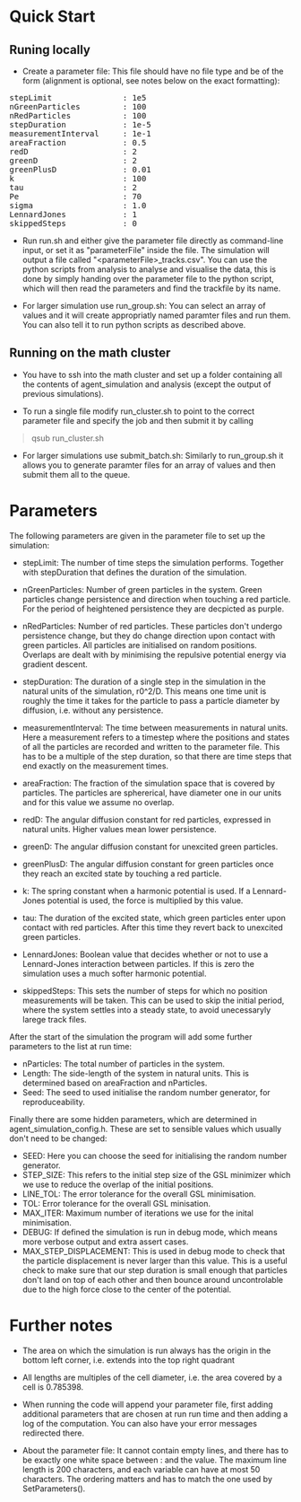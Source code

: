 # Quick Start

## Runing locally

- Create a parameter file: This file should have no file type and be of the form (alignment is optional, see notes below on the exact formatting):
<pre>
stepLimit               : 1e5 
nGreenParticles         : 100 
nRedParticles           : 100
stepDuration            : 1e-5
measurementInterval     : 1e-1
areaFraction            : 0.5
redD                    : 2
greenD                  : 2
greenPlusD              : 0.01
k                       : 100
tau                     : 2
Pe                      : 70
sigma                   : 1.0
LennardJones            : 1
skippedSteps            : 0
</pre>

- Run run.sh and either give the parameter file directly as command-line input, or set it as "parameterFile" inside the file. The simulation will output a file called "\<parameterFile>_tracks.csv". You can use the python scripts from analysis to analyse and visualise the data, this is done by simply handing over the parameter file to the python script, which will then read the parameters and find the trackfile by its name.

- For larger simulation use run_group.sh: You can select an array of values and it will create appropriatly named paramter files and run them. You can also tell it to run python scripts as described above.

## Running on the math cluster

- You have to ssh into the math cluster and set up a folder containing all the contents of agent_simulation and analysis (except the output of previous simulations).

- To run a single file modify run_cluster.sh to point to the correct parameter file and specify the job and then submit it by calling
> qsub run_cluster.sh

- For larger simulations use submit_batch.sh: Similarly to run_group.sh it allows you to generate paramter files for an array of values and then submit them all to the queue.

# Parameters

The following parameters are given in the parameter file to set up the simulation:

- stepLimit: The number of time steps the simulation performs. Together with stepDuration that defines the duration of the simulation.

- nGreenParticles: Number of green particles in the system. Green particles change persistence and direction when touching a red particle. For the period of heightened persistence they are decpicted as purple. 

- nRedParticles: Number of red particles. These particles don't undergo persistence change, but they do change direction upon contact with green particles. All particles are initialised on random positions. Overlaps are dealt with by minimising the repulsive potential energy via gradient descent.

- stepDuration: The duration of a single step in the simulation in the natural units of the simulation, r0^2/D. This means one time unit is roughly the time it takes for the particle to pass a particle diameter by diffusion, i.e. without any persistence.

-  measurementInterval: The time between measurements in natural units. Here a measurement refers to a timestep where the positions and states of all the particles are recorded and written to the parameter file. This has to be a multiple of the step duration, so that there are time steps that end exactly on the measurement times.

- areaFraction: The fraction of the simulation space that is covered by particles. The particles are sphererical, have diameter one in our units and for this value we assume no overlap.

- redD: The angular diffusion constant for red particles, expressed in natural units. Higher values mean lower persistence.

- greenD: The angular diffusion constant for unexcited green particles.

- greenPlusD: The angular diffusion constant for green particles once they reach an excited state by touching a red particle.

- k: The spring constant when a harmonic potential is used. If a Lennard-Jones potential is used, the force is multiplied by this value.

- tau: The duration of the excited state, which green particles enter upon contact with red particles. After this time they revert back to unexcited green particles.

- LennardJones: Boolean value that decides whether or not to use a Lennard-Jones interaction between particles. If this is zero the simulation uses a much softer harmonic potential.

- skippedSteps: This sets the number of steps for which no position measurements will be taken. This can be used to skip the initial period, where the system settles into a steady state, to avoid unecessaryly larege track files.

After the start of the simulation the program will add some further parameters to the list at run time:

- nParticles: The total number of particles in the system.
- Length: The side-length of the system in natural units. This is determined based on areaFraction and nParticles.
- Seed: The seed to used initialise the random number generator, for reproduceability.

Finally there are some hidden parameters, which are determined in agent_simulation_config.h. These are set to sensible values which usually don't need to be changed:

- SEED: Here you can choose the seed for initialising the random number generator.
- STEP_SIZE: This refers to the initial step size of the GSL minimizer which we use to reduce the overlap of the initial positions.
- LINE_TOL: The error tolerance for the overall GSL minimisation.
- TOL: Error tolerance for the overall GSL minisation.
- MAX_ITER: Maximum number of iterations we use for the inital minimisation.
- DEBUG: If defined the simulation is run in debug mode, which means more verbose output and extra assert cases.
- MAX_STEP_DISPLACEMENT: This is used in debug mode to check that the particle displacement is never larger than this value. This is a useful check to make sure that our step duration is small enough that particles don't land on top of each other and then bounce around uncontrolable due to the high force close to the center of the potential.


# Further notes

- The area on which the simulation is run always has the origin in the bottom left corner, i.e. extends into the top right quadrant

- All lengths are multiples of the cell diameter, i.e. the area covered by a cell is 0.785398.

- When running the code will append your parameter file, first adding additional parameters that are chosen at run run time and then adding a log of the computation. You can also have your error messages redirected there.

- About the parameter file: It cannot contain empty lines, and there has to be exactly one white space between : and the value. The maximum line length is 200 characters, and each variable can have at most 50 characters. The ordering matters and has to match the one used by SetParameters().
